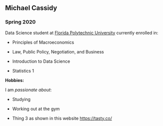 ## Michael Cassidy

### Spring 2020 

Data Science student at [Florida Polytechnic University](https://www.floridapoly.edu) currently enrolled in: 

- Principles of Macroeconomics

- Law, Public Policy, Negotiation, and Business

- Introduction to Data Science

- Statistics 1

**Hobbies:**

I am _passionate about_: 

- Studying

- Working out at the gym

- Thing 3 as shown in this website <https://tasty.co/>